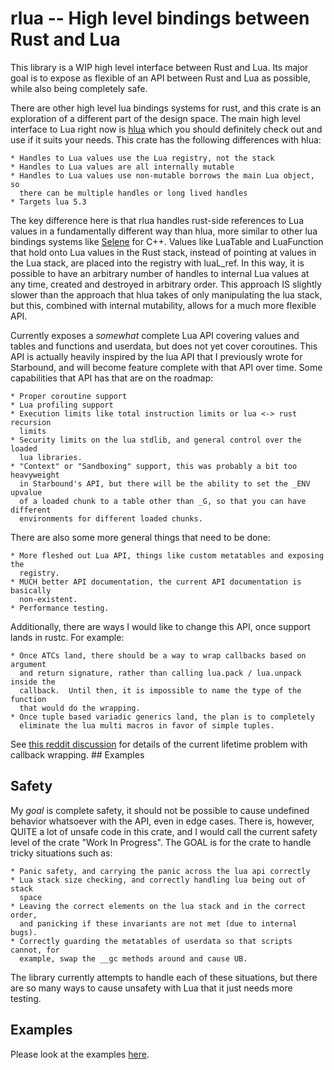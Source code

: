 # rlua -- High level bindings between Rust and Lua

This library is a WIP high level interface between Rust and Lua.  Its major goal
is to expose as flexible of an API between Rust and Lua as possible, while also
being completely safe.

There are other high level lua bindings systems for rust, and this crate is an
exploration of a different part of the design space.  The main high level
interface to Lua right now is [hlua](https://github.com/tomaka/hlua/) which you
should definitely check out and use if it suits your needs.  This crate has the
following differences with hlua:

    * Handles to Lua values use the Lua registry, not the stack
    * Handles to Lua values are all internally mutable
    * Handles to Lua values use non-mutable borrows the main Lua object, so
      there can be multiple handles or long lived handles
    * Targets lua 5.3

The key difference here is that rlua handles rust-side references to Lua values
in a fundamentally different way than hlua, more similar to other lua bindings
systems like [Selene](https://github.com/jeremyong/Selene) for C++.  Values like
LuaTable and LuaFunction that hold onto Lua values in the Rust stack, instead of
pointing at values in the Lua stack, are placed into the registry with luaL_ref.
In this way, it is possible to have an arbitrary number of handles to internal
Lua values at any time, created and destroyed in arbitrary order.  This approach
IS slightly slower than the approach that hlua takes of only manipulating the
lua stack, but this, combined with internal mutability, allows for a much more
flexible API.

Currently exposes a *somewhat* complete Lua API covering values and tables and
functions and userdata, but does not yet cover coroutines.  This API is actually
heavily inspired by the lua API that I previously wrote for Starbound, and will
become feature complete with that API over time.  Some capabilities that API has
that are on the roadmap:

    * Proper coroutine support
    * Lua profiling support
    * Execution limits like total instruction limits or lua <-> rust recursion
      limits
    * Security limits on the lua stdlib, and general control over the loaded
      lua libraries.
    * "Context" or "Sandboxing" support, this was probably a bit too heavyweight
      in Starbound's API, but there will be the ability to set the _ENV upvalue
      of a loaded chunk to a table other than _G, so that you can have different
      environments for different loaded chunks.

There are also some more general things that need to be done:

    * More fleshed out Lua API, things like custom metatables and exposing the
      registry.
    * MUCH better API documentation, the current API documentation is basically
      non-existent.
    * Performance testing.

Additionally, there are ways I would like to change this API, once support lands
in rustc.  For example:

    * Once ATCs land, there should be a way to wrap callbacks based on argument
      and return signature, rather than calling lua.pack / lua.unpack inside the
      callback.  Until then, it is impossible to name the type of the function
      that would do the wrapping.
    * Once tuple based variadic generics land, the plan is to completely
      eliminate the lua multi macros in favor of simple tuples.
 
See [this reddit discussion](http://www.reddit.com/r/rust/comments/5yujt6/) for
details of the current lifetime problem with callback wrapping.  ## Examples

## Safety

My *goal* is complete safety, it should not be possible to cause undefined
behavior whatsoever with the API, even in edge cases.  There is, however, QUITE
a lot of unsafe code in this crate, and I would call the current safety level
of the crate "Work In Progress".  The GOAL is for the crate to handle tricky
situations such as:

    * Panic safety, and carrying the panic across the lua api correctly
    * Lua stack size checking, and correctly handling lua being out of stack
      space
    * Leaving the correct elements on the lua stack and in the correct order,
      and panicking if these invariants are not met (due to internal bugs).
    * Correctly guarding the metatables of userdata so that scripts cannot, for
      example, swap the __gc methods around and cause UB.

The library currently attempts to handle each of these situations, but there
are so many ways to cause unsafety with Lua that it just needs more testing.

## Examples
Please look at the examples [here](examples/examples.rs).
